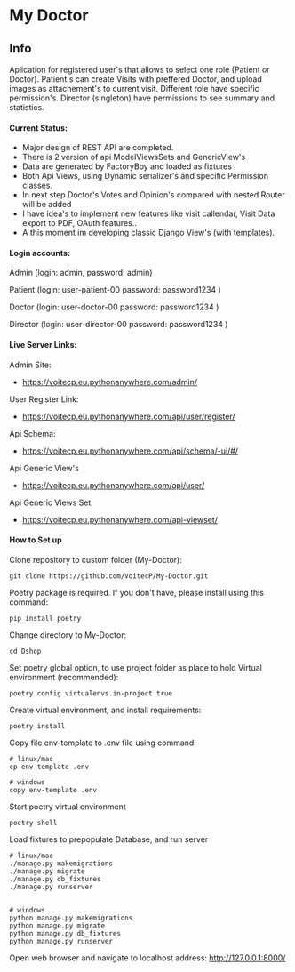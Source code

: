 # My Doctor 

## Info
Aplication  for registered user's that allows to select one role (Patient or Doctor).
Patient's can create Visits with preffered Doctor, and upload images as attachement's to current visit. Different role have specific permission's. Director (singleton) have permissions to see summary and statistics.


#### Current Status:
- Major design of REST API are completed. 
- There is 2 version of api ModelViewsSets and GenericView's
- Data are generated by FactoryBoy and loaded as fixtures
- Both Api Views, using Dynamic serializer's and specific Permission classes.
- In next step Doctor's Votes and Opinion's compared with nested Router will be added
- I have idea's to implement new features like visit callendar, Visit Data export to PDF, OAuth features..
- A this moment im developing classic Django View's (with templates).

#### Login accounts:
Admin (login: admin,  password: admin)

Patient (login: user-patient-00  password: password1234 )

Doctor      (login: user-doctor-00  password: password1234 )

Director    (login: user-director-00  password: password1234 )


#### Live Server Links:
Admin Site:  
- https://voitecp.eu.pythonanywhere.com/admin/

User Register Link:
- https://voitecp.eu.pythonanywhere.com/api/user/register/

Api Schema:
- https://voitecp.eu.pythonanywhere.com/api/schema/-ui/#/

Api Generic View's
- https://voitecp.eu.pythonanywhere.com/api/user/

Api Generic Views Set
- https://voitecp.eu.pythonanywhere.com/api-viewset/


#### How to Set up

Clone repository to custom folder (My-Doctor):
```
git clone https://github.com/VoitecP/My-Doctor.git
```
Poetry package is required. If you don't have, please install using this command:
```
pip install poetry
```
Change directory to My-Doctor:
```
cd Dshop
```
Set poetry global option, to use project folder as place to hold Virtual environment (recommended):
```
poetry config virtualenvs.in-project true
```
Create virtual environment, and install requirements:
```
poetry install
```
Copy file env-template to .env file using command:
```
# linux/mac
cp env-template .env

# windows
copy env-template .env
```
Start poetry virtual environment
```
poetry shell
```

Load fixtures to prepopulate Database, and run server

```
# linux/mac
./manage.py makemigrations
./manage.py migrate 
./manage.py db_fixtures
./manage.py runserver


# windows
python manage.py makemigrations
python manage.py migrate
python manage.py db_fixtures
python manage.py runserver
```


Open web browser and navigate to localhost address:  http://127.0.0.1:8000/ 

